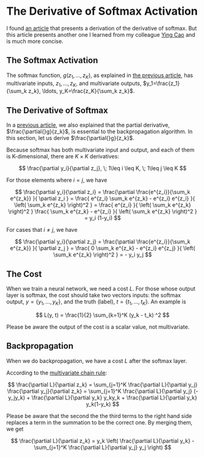 # The Derivative of Softmax Activation

I found
[an article](https://eli.thegreenplace.net/2016/the-softmax-function-and-its-derivative/) that presents a derivation of the derivative of softmax.
But this article presents another one I learned from my colleague
[Ying Cao](https://github.com/lcy-seso) and is much more concise.

## The Softmax Activation

The softmax function, $g(z_1, \ldots, z_K)$, as explained
in [the previous article](./Derivatives-of-Activations.md#Softmax),
has multivariate inputs, $z_1, \ldots, z_K$, and multivariate outputs,
$y_1=\frac{z_1}{\sum_k z_k}, \ldots, y_K=\frac{z_K}{\sum_k z_k}$.

## The Derivative of Softmax

In
a [previous article](./Derivatives-of-Activations.md#Backpropagation),
we also explained that the partial derivative,
$\frac{\partial{}g}{z_k}$, is essential to the backpropagation
algorithm.  In this section, let us derive $\frac{\partial{}g}{z_k}$.

Because softmax has both multivariate input and output, and each of
them is K-dimensional, there are $K\times K$ derivatives:

$$ \frac{\partial y_i}{\partial z_j}, \; 1\leq i \leq K, \; 1\leq j \leq K $$

For those elements where $i=j$, we have

$$ \frac{\partial y_i}{\partial z_i} = \frac{\partial \frac{e^{z_i}}{\sum_k e^{z_k}} }{ \partial z_i } = \frac{ e^{z_i} \sum_k e^{z_k} - e^{z_i} e^{z_i} }{ \left( \sum_k e^{z_k} \right)^2 } = \frac{ e^{z_i} }{ \left( \sum_k e^{z_k} \right)^2 } \frac{ \sum_k e^{z_k} - e^{z_i} }{ \left( \sum_k e^{z_k} \right)^2 } = y_i (1-y_i) $$

For cases that $i\neq j$, we have

$$ \frac{\partial y_i}{\partial z_j} = \frac{\partial \frac{e^{z_i}}{\sum_k e^{z_k}} }{ \partial z_j } = \frac{ 0 \sum_k e^{z_k} - e^{z_i} e^{z_j} }{ \left( \sum_k e^{z_k} \right)^2 } = - y_i y_j $$


## The Cost

When we train a neural network, we need a cost $L$. For those whose
output layer is softmax, the cost should take two vectors inputs: the
softmax output, $y=\{y_1,\ldots,y_K\}$, and the truth (label),
$t=\{t_1,\ldots,t_K\}$.  An example is

$$ L(y, t) = \frac{1}{2} \sum_{k=1}^K (y_k - t_k) ^2 $$

Please be aware the output of the cost is a scalar value, not
multivariate.


## Backpropagation

When we do backpropagation, we have a cost $L$ after the softmax
layer.

According to the
[multivariate chain rule](https://www.math.hmc.edu/calculus/tutorials/multichainrule/):

$$ \frac{\partial L}{\partial z_k} = \sum_{j=1}^K \frac{\partial L}{\partial y_j} \frac{\partial y_j}{\partial z_k} = \sum_{j=1}^K \frac{\partial L}{\partial y_j} (-y_jy_k) + \frac{\partial L}{\partial y_k} y_ky_k + \frac{\partial L}{\partial y_k} y_k(1-y_k) $$

Please be aware that the second the the third terms to the right hand
side replaces a term in the summation to be the correct one.  By
merging them, we get

$$ \frac{\partial L}{\partial z_k} = y_k \left( \frac{\partial L}{\partial y_k} - \sum_{j=1}^K \frac{\partial L}{\partial y_j} y_j \right) $$

